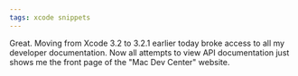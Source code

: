 ```yaml
---
tags: xcode snippets
---
```


Great. Moving from Xcode 3.2 to 3.2.1 earlier today broke access to all my developer documentation. Now all attempts to view API documentation just shows me the front page of the "Mac Dev Center" website.
